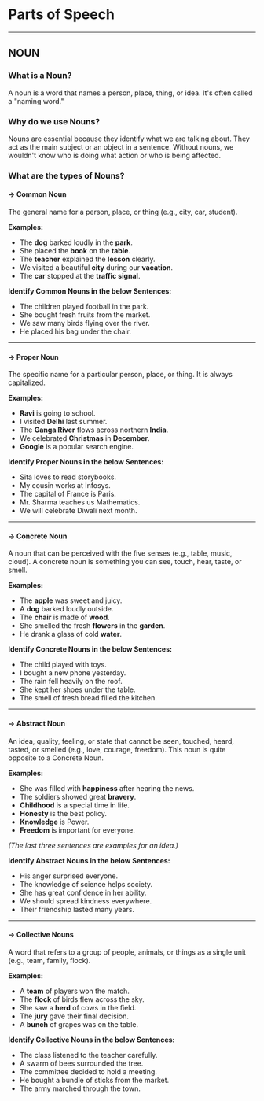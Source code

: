 # Parts of Speech

---

## NOUN

### What is a Noun?
A noun is a word that names a person, place, thing, or idea. It's often called a "naming word."

### Why do we use Nouns?
Nouns are essential because they identify what we are talking about. They act as the main subject or an object in a sentence. Without nouns, we wouldn't know who is doing what action or who is being affected.

### What are the types of Nouns?

#### -> Common Noun
The general name for a person, place, or thing (e.g., city, car, student).

**Examples:**
*   The **dog** barked loudly in the **park**.
*   She placed the **book** on the **table**.
*   The **teacher** explained the **lesson** clearly.
*   We visited a beautiful **city** during our **vacation**.
*   The **car** stopped at the **traffic signal**.

**Identify Common Nouns in the below Sentences:**
*   The children played football in the park.
*   She bought fresh fruits from the market.
*   We saw many birds flying over the river.
*   He placed his bag under the chair.

---

#### -> Proper Noun
The specific name for a particular person, place, or thing. It is always capitalized.

**Examples:**
*   **Ravi** is going to school.
*   I visited **Delhi** last summer.
*   The **Ganga River** flows across northern **India**.
*   We celebrated **Christmas** in **December**.
*   **Google** is a popular search engine.

**Identify Proper Nouns in the below Sentences:**
*   Sita loves to read storybooks.
*   My cousin works at Infosys.
*   The capital of France is Paris.
*   Mr. Sharma teaches us Mathematics.
*   We will celebrate Diwali next month.

---

#### -> Concrete Noun
A noun that can be perceived with the five senses (e.g., table, music, cloud). A concrete noun is something you can see, touch, hear, taste, or smell.

**Examples:**
*   The **apple** was sweet and juicy.
*   A **dog** barked loudly outside.
*   The **chair** is made of **wood**.
*   She smelled the fresh **flowers** in the **garden**.
*   He drank a glass of cold **water**.

**Identify Concrete Nouns in the below Sentences:**
*   The child played with toys.
*   I bought a new phone yesterday.
*   The rain fell heavily on the roof.
*   She kept her shoes under the table.
*   The smell of fresh bread filled the kitchen.

---

#### -> Abstract Noun
An idea, quality, feeling, or state that cannot be seen, touched, heard, tasted, or smelled (e.g., love, courage, freedom). This noun is quite opposite to a Concrete Noun.

**Examples:**
*   She was filled with **happiness** after hearing the news.
*   The soldiers showed great **bravery**.
*   **Childhood** is a special time in life.
*   **Honesty** is the best policy.
*   **Knowledge** is Power.
*   **Freedom** is important for everyone.

*(The last three sentences are examples for an idea.)*

**Identify Abstract Nouns in the below Sentences:**
*   His anger surprised everyone.
*   The knowledge of science helps society.
*   She has great confidence in her ability.
*   We should spread kindness everywhere.
*   Their friendship lasted many years.

---

#### -> Collective Nouns
A word that refers to a group of people, animals, or things as a single unit (e.g., team, family, flock).

**Examples:**
*   A **team** of players won the match.
*   The **flock** of birds flew across the sky.
*   She saw a **herd** of cows in the field.
*   The **jury** gave their final decision.
*   A **bunch** of grapes was on the table.

**Identify Collective Nouns in the below Sentences:**
*   The class listened to the teacher carefully.
*   A swarm of bees surrounded the tree.
*   The committee decided to hold a meeting.
*   He bought a bundle of sticks from the market.
*   The army marched through the town.